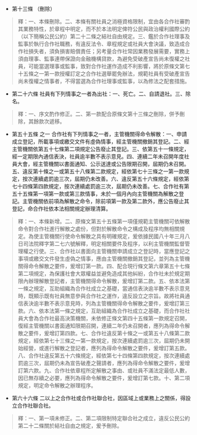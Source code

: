* 第十三條 （刪除）

> 釋：一、本條刪除。二、本條有關社員之消極資格限制，宜由各合作社審酌其業務特性，於章程中明定，而不於本法明定俾符公民與政治權利國際公約（以下簡稱公民公約）第二十二條之結社自由規定。三、鑑於合作社理事及監事於執行合作社職務，有違反法令、章程規定或社員大會決議，致造成合作社損失者，須負損害賠償責任；另考量合作社常因業務發展需要，實務上須由理事、監事連帶保證向金融機構貸款，為避免受破產宣告尚未復權之社員，可能當選理事或監事，致對合作社運作造成不利影響，將於原條文第七十五條之一第一款授權訂定之合作社選舉罷免辦法，規範社員有受破產宣告尚未復權之情事者，不得當選為合作社理事或監事，以為修法之配套措施。

* 第二十六條 社員有下列情事之一者為出社：一、死亡。二、自請退社。三、除名。

> 釋：一、序文酌作修正。二、第一款配合原條文第十三條之刪除，併予刪除，其餘款次遞移。

* 第五十五條 之一 合作社有下列情事之一者，主管機關得命令解散：一、申請成立登記，所載事項或繳交文件有虛偽情事，經主管機關撤銷其登記。二、經主管機關依第五十七條第二項規定公告廢止其登記。三、依第五十一條規定，經一定期限內通信表決，社員逾半數不表示意見。四、連續二年未召開年度社員大會，經主管機關以書面通知、公示送達或公告限期召開，屆期仍未召開。五、違反第十條之一或第五十八條第二款規定，經依第七十三條之一第一款規定，按次連續處罰逾三次，屆期仍未改善。六、違反第五十六條規定，經依第七十四條第四款規定，按次連續處罰逾三次，屆期仍未改善。七、合作社有第五十五條第一項第一款或第三款情事，未於一個月內向主管機關為解散之登記。主管機關依前項為解散之命令，除前項第一款及第二款外，應公告廢止其登記，命合作社依本法相關規定辦理清算。

> 釋：一、本條新增。二、原條文第五十五條第一項僅規範主管機關可依解散命令對合作社進行解散之處份，但對於解散命令之構成及程序均無相關規定。為使主管機關行使命令解散之具有明確規定，爰依據民國八十年三月八日司法院釋字第二七六號解釋，明定相關要件及程序，以利主管機關監督管理權之行使。三、合作社以書面向主管機關申請成立之登記時，當應登記之事項或繳交文件發生虛偽之情事，應由主管機關撤銷其登記，並列為主管機關得命令解散之要件，爰增訂第一款。四、配合現行條文第六章第五十七條第二項規定，為保護社會大眾權益並避免造成其他糾紛，合作社未於規定期限內辦理解散登記者，主管機關得命令解散，爰增訂第二款。五、依本法第一條之規定，互助組織為合作社成立之基礎，當通信表決逾半數不表示意見時，既顯示既有社員無意參與合作社之運作，違反設立之宗旨。故將社員通信表決逾半數不表示意見時，列為主管機關得命令解散之要件，爰增訂第三款。六、依本法第一條之規定，互助組織為合作社成立之基礎，而合作社社員大會為合作社最高決策機關，未依修正條文第四十五條第一款規定召開，復經主管機關以書面通知限期召開，連續二年仍未召開者，應列為得命令解散之要件，爰增訂第四款。七、合作社違反第十條之一或第五十八條第二款規定，經依第七十三條之一第一款規定，按次連續處罰逾三次，屆期仍未開始經營，或進行解散之登記者，應列為得命令解散之要件，爰增訂第五款。八、合作社違反第五十六條規定，經依第七十四條第四款規定，按次連續處罰逾三次，屆期仍未為宣告破產之聲請者，應列為得命令解散之要件，爰增訂第六款。九、合作社依章程所定解散之事由、或社員不滿法定最低人數，因已無存續之必要，應列為得命令解散之要件，爰增訂第七款。十、第二項規定，明定命令解散之辦理程序。

* 第六十六條 二以上之合作社或合作社聯合社，因區域上或業務上之關係，得設立合作社聯合社。

> 釋：一、第一項未修正。二、第二項限制特定聯合社之成立，違反公民公約第二十二條關於結社自由之規定，爰予刪除。

